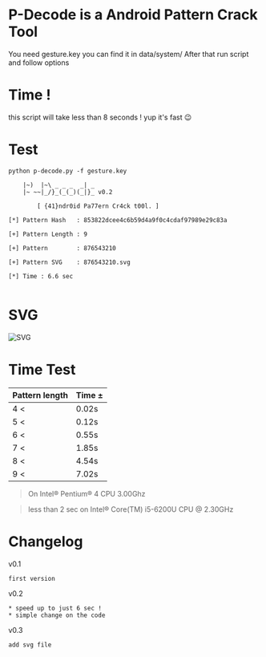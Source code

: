 # P-Decode is a Android Pattern Crack Tool
You need gesture.key you can find it in data/system/ 
After that run script and follow options

# Time !
this script will take less than 8 seconds ! yup it's fast :wink: 

# Test
```
python p-decode.py -f gesture.key                             

	|~)  |~\ _ _ _  _| _
	|~ ~~|_/}_(_(_)(_|}_ v0.2

		[ {41}ndr0id Pa77ern Cr4ck t00l. ]
	
[*] Pattern Hash   : 853822dcee4c6b59d4a9f0c4cdaf97989e29c83a

[+] Pattern Length : 9

[+] Pattern 	   : 876543210

[+] Pattern SVG    : 876543210.svg

[*] Time : 6.6 sec


```
# SVG 

![SVG](https://cdn.rawgit.com/MGF15/P-Decode/master/svgtest.svg)

# Time Test 

|  Pattern length     |        Time ±           |
| ----------------    | ---------------------   |
|       4 <           |        0.02s            | 
|       5 <           |        0.12s            |
|       6 <           |        0.55s            |
|       7 <           |        1.85s            |
|       8 <           |        4.54s            |
|       9 <           |        7.02s            |

> On Intel® Pentium® 4 CPU 3.00Ghz 

> less than 2 sec on Intel® Core(TM) i5-6200U CPU @ 2.30GHz

# Changelog

v0.1
```
first version
```

v0.2
```
* speed up to just 6 sec ! 
* simple change on the code 
```
v0.3
```
add svg file 
```
